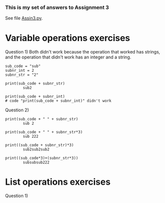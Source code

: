 ### This is my set of answers to Assignment 3

See file [Assin3.py](https://github.com/kp272/Computer-Programming-for-Psychology/edit/main/Assignment3/Assin3.py).

# Variable operations exercises

Question 1) Both didn't work because the operation that worked has strings, and the operation that didn't work has an integer and a string. 
```
sub_code = "sub"
subnr_int = 2
subnr_str = "2"
```
```
print(sub_code + subnr_str)
        sub2
```
```
print(sub_code + subnr_int)
# code "print(sub_code + subnr_int)" didn't work
```
Question 2) 
```
print(sub_code + " " + subnr_str)
        sub 2
```
```
print(sub_code + " " + subnr_str*3) 
        sub 222
```
```
print((sub_code + subnr_str)*3)
        sub2sub2sub2
```
```
print((sub_code*3)+(subnr_str*3))
        subsubsub222
```

# List operations exercises

Question 1) 
